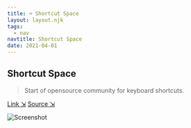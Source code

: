 ```yaml
---
title: ⌨️ Shortcut Space
layout: layout.njk
tags:
  - nav
navtitle: Shortcut Space
date: 2021-04-01
---
```


## Shortcut Space

> Start of opensource community for keyboard shortcuts.

[Link ⇲](https://www.shortcut.space) [Source ⇲](https://www.github.com/tgifelix/shortcutspace)

![Screenshot](../../img/scs.jpeg)

